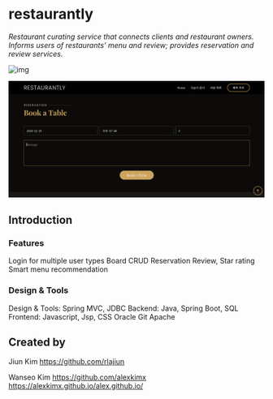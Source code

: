 # restaurantly
*Restaurant curating service that connects clients and restaurant owners. Informs users of restaurants’ menu and review; provides reservation and review services.*

![img](images/screenshot.png)

![img](images/screenshot2.png)

## Introduction

### Features


Login for multiple user types
Board CRUD
Reservation
Review, Star rating
Smart menu recommendation


### Design & Tools

Design & Tools:
Spring MVC, JDBC
Backend: Java,  Spring Boot, SQL 
Frontend: Javascript, Jsp, CSS
Oracle
Git
Apache




## Created by

Jiun Kim 
https://github.com/rlajiun

Wanseo Kim
https://github.com/alexkimx
https://alexkimx.github.io/alex.github.io/
